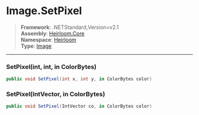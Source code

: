 # Image.SetPixel

> **Framework**: .NETStandard,Version=v2.1  
> **Assembly**: [Heirloom.Core][0]  
> **Namespace**: [Heirloom][0]  
> **Type**: [Image][1]  

--------------------------------------------------------------------------------

### SetPixel(int, int, in ColorBytes)

```cs
public void SetPixel(int x, int y, in ColorBytes color)
```

### SetPixel(IntVector, in ColorBytes)

```cs
public void SetPixel(IntVector co, in ColorBytes color)
```

[0]: ..\Heirloom.Core.md
[1]: Heirloom.Image.md
